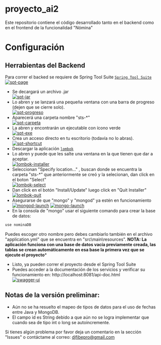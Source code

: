 # proyecto_ai2
Este repositorio contiene el código desarrollado tanto en el backend como en el frontend de la funcionalidad "Nómina"

# Configuración
## Herrabientas del Backend
Para correr el backed se requiere de Spring Tool Suite [`Spring Tool Suite`](https://spring.io/tools)
<a href="https://ibb.co/tBFDRk2"><img src="https://i.ibb.co/Y2whgYd/image.png" alt="spt-page" border="0"></a><br>
- Se decargará un archivo .jar <br>
<a href="https://ibb.co/T25hr7B"><img src="https://i.ibb.co/r0JyvzG/image.png" alt="spt-jar" border="0"></a><br>
- Lo abren y se lanzará una pequeña ventana con una barra de progreso (dejen que se cierre solo). <br>
<a href="https://ibb.co/MpszTq9"><img src="https://i.ibb.co/S0PkTqJ/image.png" alt="spt-progreso" border="0"></a><br>
- Aparecerá una carpeta nombre "sts-*" <br>
<a href="https://ibb.co/X3WY9X7"><img src="https://i.ibb.co/LJ0NMSx/image.png" alt="spt-carpeta" border="0"></a><br>
- La abren y encontrarán un ejecutable con ícono verde <br>
<a href="https://ibb.co/3fqmgpg"><img src="https://i.ibb.co/TKSM949/image.png" alt="spt-exe" border="0"></a><br>
- Crea un acceso directo en tu escritorio (todavía no lo abras). <br>
<a href="https://ibb.co/WD7rD8f"><img src="https://i.ibb.co/3fVxf6c/image.png" alt="spt-shortcut" border="0"></a><br>
- Descargar la aplicación [`lombok`](https://projectlombok.org/download) <br>
- Lo abren y puede que les salte una ventana en la que tienen que dar a aceptar. <br>
<a href="https://ibb.co/7gqRNcy"><img src="https://i.ibb.co/HNjxpvg/image.png" alt="lombok-installer" border="0"></a><br>
- Seleccionan "Specify location..." , buscan donde se encuentra la carpeta "sts-*" que anteriormente se creó y la selecionan, dan click en el boton "Select" <br>
<a href="https://ibb.co/PNL6wGZ"><img src="https://i.ibb.co/xDk7JqS/image.png" alt="lombok-select" border="0"></a><br>
- Dan click en el botón "Install/Update" luego click en "Quit Installer" <br>
<a href="https://ibb.co/XSBQbf3"><img src="https://i.ibb.co/Wg9h6NP/image.png" alt="lombok-quit" border="0"></a><br>
- Asegurarse de que "mongo" y "mongod" ya estén en funcionamiento <br>
<a href="https://ibb.co/QnWHvhN"><img src="https://i.ibb.co/d6Np4X2/image.png" alt="mongod-launch" border="0"></a>
<a href="https://ibb.co/hmXQJsQ"><img src="https://i.ibb.co/W2D84n8/image.png" alt="mongo-launch" border="0"></a>
- En la consola de "mongo" usar el siguiente comando para crear la base de datos:
```bash
use nominaDB
```
Puedes escoger otro nombre pero debes cambiarlo también en el archivo "application.yml" que se encuentra en "src\main\resources".
**NOTA: La aplicación funciona con una base de datos vacía previamente creada, las tablas se crean automáticamente en esa base la primera vez que se ejecute el proyecto***
- Listo, ya pueden correr el proyecto desde el Spring Tool Suite
- Puedes acceder a la documentación de los servicios y verificar su funcionamiento en: http://localhost:8081/api-doc.html <br>
<a href="https://ibb.co/C0hzC7F"><img src="https://i.ibb.co/mz6GZq7/image.png" alt="swagger-ui" border="0"></a>

## Notas de la versión preliminar: 
- Aún no se ha resuelto el mapeo de tipos de datos para el uso de fechas entre Java y MongoDB.
- El campo id es String debido a que aún no se logra implementar que cuando sea de tipo int o long se autoincremente.

Si tienes algún problema por favor deja un comentario en la sección "Issues" o contáctame al correo: djfibepro@gmail.com 

